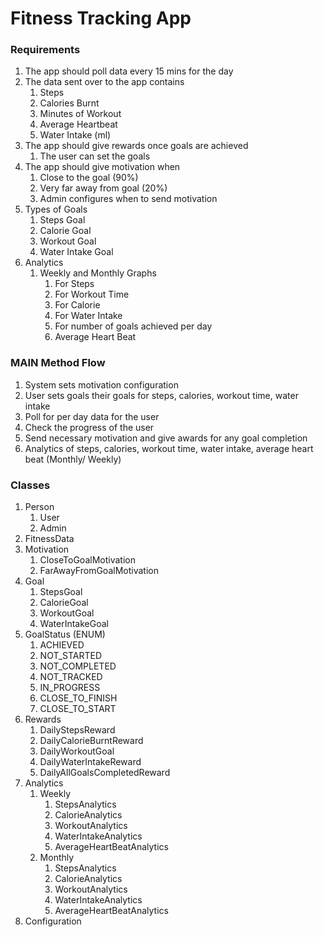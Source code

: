 # Fitness Tracking App

### Requirements

1. The app should poll data every 15 mins for the day
2. The data sent over to the app contains
   1. Steps
   2. Calories Burnt
   3. Minutes of Workout
   4. Average Heartbeat
   5. Water Intake (ml)
3. The app should give rewards once goals are achieved
   1. The user can set the goals
4. The app should give motivation when
   1. Close to the goal (90%)
   2. Very far away from goal (20%)
   3. Admin configures when to send motivation
5. Types of Goals
   1. Steps Goal
   2. Calorie Goal
   3. Workout Goal
   4. Water Intake Goal
6. Analytics
   1. Weekly and Monthly Graphs
      1. For Steps
      2. For Workout Time
      3. For Calorie
      4. For Water Intake
      5. For number of goals achieved per day
      6. Average Heart Beat

### MAIN Method Flow

1. System sets motivation configuration
2. User sets goals their goals for steps, calories, workout time, water intake
3. Poll for per day data for the user
4. Check the progress of the user
5. Send necessary motivation and give awards for any goal completion
6. Analytics of steps, calories, workout time, water intake, average heart beat (Monthly/ Weekly)

### Classes

1. Person
   1. User
   2. Admin
2. FitnessData
3. Motivation
   1. CloseToGoalMotivation
   2. FarAwayFromGoalMotivation
4. Goal
   1. StepsGoal
   2. CalorieGoal
   3. WorkoutGoal
   4. WaterIntakeGoal
5. GoalStatus (ENUM)
   1. ACHIEVED
   2. NOT_STARTED
   3. NOT_COMPLETED
   4. NOT_TRACKED
   5. IN_PROGRESS
   6. CLOSE_TO_FINISH
   7. CLOSE_TO_START
6. Rewards
   1. DailyStepsReward
   2. DailyCalorieBurntReward
   3. DailyWorkoutGoal
   4. DailyWaterIntakeReward
   5. DailyAllGoalsCompletedReward
7. Analytics
   1. Weekly
      1. StepsAnalytics
      2. CalorieAnalytics
      3. WorkoutAnalytics
      4. WaterIntakeAnalytics
      5. AverageHeartBeatAnalytics
   2. Monthly
      1. StepsAnalytics
      2. CalorieAnalytics
      3. WorkoutAnalytics
      4. WaterIntakeAnalytics
      5. AverageHeartBeatAnalytics
8. Configuration